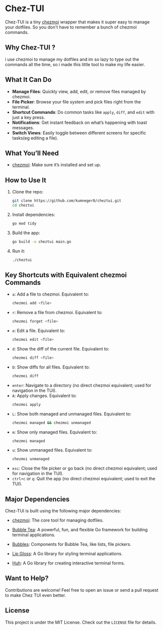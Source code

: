 # Chez-TUI

Chez-TUI is a tiny [chezmoi](https://www.chezmoi.io/) wrapper that makes it super easy to manage your dotfiles. So you don't have to remember a bunch of chezmoi commands.

## Why Chez-TUI ?
i use chezmoi to manage my dotfiles and im so lazy to type out the commands all the time, so i made this little tool to make my life easier.

## What It Can Do

- **Manage Files**: Quickly view, add, edit, or remove files managed by chezmoi.
- **File Picker**: Browse your file system and pick files right from the terminal.
- **Shortcut Commands**: Do common tasks like `apply`, `diff`, and `edit` with just a key press.
- **Notifications**: Get instant feedback on what’s happening with toast messages.
- **Switch Views**: Easily toggle between different screens for specific tasks(eg editing a file).


## What You’ll Need

- [chezmoi](https://www.chezmoi.io/): Make sure it’s installed and set up.

## How to Use It

1. Clone the repo:
   ```bash
   git clone https://github.com/kumneger0/cheztui.git
   cd cheztui
   ```

2. Install dependencies:
   ```bash
   go mod tidy
   ```

3. Build the app:
   ```bash
   go build -o cheztui main.go
   ```

4. Run it:
   ```bash
   ./cheztui
   ```





## Key Shortcuts with Equivalent chezmoi Commands

- `a`: Add a file to chezmoi. Equivalent to:
  ```bash
  chezmoi add <file>
  ```
- `r`: Remove a file from chezmoi. Equivalent to:
  ```bash
  chezmoi forget <file>
  ```
- `e`: Edit a file. Equivalent to:
  ```bash
  chezmoi edit <file>
  ```
- `d`: Show the diff of the current file. Equivalent to:
  ```bash
  chezmoi diff <file>
  ```
- `D`: Show diffs for all files. Equivalent to:
  ```bash
  chezmoi diff
  ```
- `enter`: Navigate to a directory (no direct chezmoi equivalent; used for navigation in the TUI).
- `A`: Apply changes. Equivalent to:
  ```bash
  chezmoi apply
  ```
- `L`: Show both managed and unmanaged files. Equivalent to:
  ```bash
  chezmoi managed && chezmoi unmanaged
  ```
- `m`: Show only managed files. Equivalent to:
  ```bash
  chezmoi managed
  ```
- `u`: Show unmanaged files. Equivalent to:
  ```bash
  chezmoi unmanaged
  ```
- `esc`: Close the file picker or go back (no direct chezmoi equivalent; used for navigation in the TUI).
- `ctrl+c` or `q`: Quit the app (no direct chezmoi equivalent; used to exit the TUI).

## Major Dependencies

Chez-TUI is built using the following major dependencies:

- [chezmoi](https://www.chezmoi.io/): The core tool for managing dotfiles.
- [Bubble Tea](https://github.com/charmbracelet/bubbletea): A powerful, fun, and flexible Go framework for building terminal applications.
- [Bubbles](https://github.com/charmbracelet/bubbles): Components for Bubble Tea, like lists, file pickers.
- [Lip Gloss](https://github.com/charmbracelet/lipgloss): A Go library for styling terminal applications.

- [Huh](https://github.com/charmbracelet/huh): A Go library for creating interactive terminal forms.



## Want to Help?

Contributions are welcome! Feel free to open an issue or send a pull request to make Chez TUI even better.

## License

This project is under the MIT License. Check out the `LICENSE` file for details.
